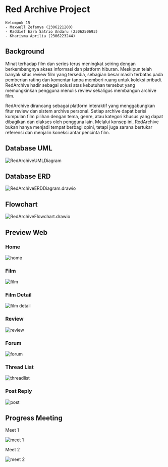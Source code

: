 # Red Archive Project
```
Kelompok 15
- Maxwell Zefanya (2306221200) 
- Raddief Ezra Satrio Andaru (2306250693)
- Kharisma Aprilia (2306223244)
```

## Background

Minat terhadap film dan series terus meningkat seiring dengan berkembangnya akses informasi dan platform hiburan. Meskipun telah banyak situs review film yang tersedia, sebagian besar masih terbatas pada pemberian rating dan komentar tanpa memberi ruang untuk koleksi pribadi. RedArchive hadir sebagai solusi atas kebutuhan tersebut yang memungkinkan pengguna menulis review sekaligus membangun archive film.

RedArchive dirancang sebagai platform interaktif yang menggabungkan fitur review dan sistem archive personal. Setiap archive dapat berisi kumpulan film pilihan dengan tema, genre, atau kategori khusus yang dapat dibagikan dan diakses oleh pengguna lain. Melalui konsep ini, RedArchive bukan hanya menjadi tempat berbagi opini, tetapi juga sarana bertukar referensi dan menjalin koneksi antar pencinta film.

## Database UML

![RedArchiveUMLDiagram](https://hackmd.io/_uploads/Sko3i7cWlx.png)

## Database ERD

![RedArchiveERDDiagram.drawio](https://hackmd.io/_uploads/Byo3smcWll.png)

## Flowchart

![RedArchiveFlowchart.drawio](https://hackmd.io/_uploads/HksniQcWxe.png)

## Preview Web

### Home
![home](https://hackmd.io/_uploads/rkqtRX9bex.jpg)

### Film
![film](https://hackmd.io/_uploads/B15Y07cZxx.jpg)

### Film Detail
![film detail](https://hackmd.io/_uploads/HJ9Y0Q5Zxl.jpg)

### Review
![review](https://hackmd.io/_uploads/Bk5YCXqWgg.jpg)

### Forum
![forum](https://hackmd.io/_uploads/SycK07cZlg.jpg)

### Thread List
![threadlist](https://hackmd.io/_uploads/B1cKC75Zgg.jpg)

### Post Reply
![post](https://hackmd.io/_uploads/B1cFRQcWeg.jpg)


## Progress Meeting

Meet 1

![meet 1](https://hackmd.io/_uploads/HyxhjQ9-lx.jpg)

Meet 2

![meet 2](https://hackmd.io/_uploads/rJe2imqZxg.jpg)


